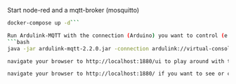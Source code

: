 Start node-red and a mqtt-broker (mosquitto)
```bash
docker-compose up -d```

Run Ardulink-MQTT with the connection (Arduino) you want to control (e.g. the virtual console for testing)
```bash
java -jar ardulink-mqtt-2.2.0.jar -connection ardulink://virtual-console```

navigate your browser to http://localhost:1880/ui to play around with the widget. Changes made should be seen at the connected Arduino (in this case in the console because we did use virtual-console for testing). 

navigate your browser to http://localhost:1880/ if you want to see or change the node-red flow. 

